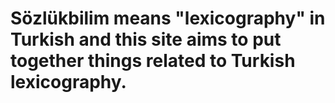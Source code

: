 # Sözlükbilim means "lexicography" in Turkish and this site aims to put together things related to Turkish lexicography.

